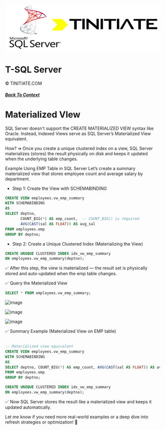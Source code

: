 ![Tinitiate SQLSERVER Training](./sqlserver_tinitiate.png)

# T-SQL Server
&copy; TINITIATE.COM

##### [Back To Context](./README.md)

# Materialized VIew

SQL Server doesn't support the CREATE MATERIALIZED VIEW syntax like Oracle.
Instead, Indexed Views serve as SQL Server’s Materialized View equivalent.

How? ➔ Once you create a unique clustered index on a view, SQL Server materializes (stores) the result physically on disk and keeps it updated when the underlying table changes.

Example Using EMP Table in SQL Server
Let’s create a summary materialized view that stores employee count and average salary by department.

* Step 1: Create the View with SCHEMABINDING
```sql
CREATE VIEW employees.vw_emp_summary
WITH SCHEMABINDING
AS
SELECT deptno,
       COUNT_BIG(*) AS emp_count,  -- COUNT_BIG() is required
       AVG(CAST(sal AS FLOAT)) AS avg_sal
FROM employees.emp
GROUP BY deptno;

```

* Step 2: Create a Unique Clustered Index (Materializing the View)
```sql
CREATE UNIQUE CLUSTERED INDEX idx_vw_emp_summary
ON employees.vw_emp_summary(deptno);
```
✅ After this step, the view is materialized — the result set is physically stored and auto-updated when the emp table changes.

✅ Query the Materialized View
```sql
SELECT * FROM employees.vw_emp_summary;
```
![image](https://github.com/user-attachments/assets/8fcfb344-a4d0-4ba1-a760-cf7b244a4612)


![image](https://github.com/user-attachments/assets/0f133310-8a14-4c8d-89a5-666ae0bd6081)

![image](https://github.com/user-attachments/assets/e12adf92-8292-439a-ac76-19ce00a1835b)

✅ Summary Example (Materialized View on EMP table)
```sql

-- Materialized view equivalent
CREATE VIEW employees.vw_emp_summary
WITH SCHEMABINDING
AS
SELECT deptno, COUNT_BIG(*) AS emp_count, AVG(CAST(sal AS FLOAT)) AS avg_sal
FROM employees.emp
GROUP BY deptno;
```

```sql
CREATE UNIQUE CLUSTERED INDEX idx_vw_emp_summary
ON employees.vw_emp_summary(deptno);
```
✅ Now SQL Server stores the result like a materialized view and keeps it updated automatically.

Let me know if you need more real-world examples or a deep dive into refresh strategies or optimization! 🚀
